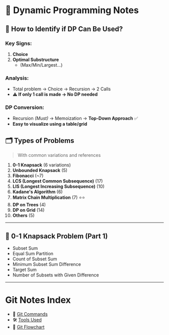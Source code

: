 # 🧠 Dynamic Programming Notes

## 🧩 How to Identify if DP Can Be Used?

### Key Signs:

1. **Choice**
2. **Optimal Substructure**
   - (Max/Min/Largest...)

### Analysis:

- Total problem → Choice → Recursion → 2 Calls
- **⚠️ If only 1 call is made → No DP needed**

### DP Conversion:

- Recursion _(Must)_ → Memoization → **Top-Down Approach** ✅
- **Easy to visualize using a table/grid**

## 🗂️ Types of Problems

> With common variations and references

1. **0-1 Knapsack** (6 variations)
2. **Unbounded Knapsack** (5)
3. **Fibonacci** (~7)
4. **LCS (Longest Common Subsequence)** (17)
5. **LIS (Longest Increasing Subsequence)** (10)
6. **Kadane's Algorithm** (6)
7. **Matrix Chain Multiplication** (7) ⭐⭐
8. **DP on Trees** (4)
9. **DP on Grid** (14)
10. **Others** (5)

---

## 🎒 0-1 Knapsack Problem (Part 1)

- Subset Sum
- Equal Sum Partition
- Count of Subset Sum
- Minimum Subset Sum Difference
- Target Sum
- Number of Subsets with Given Difference

---

# Git Notes Index

- 📘 [Git Commands](./git-commands.md)
- 🛠️ [Tools Used](./tools-used.md)
- 🔁 [Git Flowchart](./git-flowchart.md)
